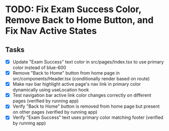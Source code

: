# TODO: Fix Exam Success Color, Remove Back to Home Button, and Fix Nav Active States

## Tasks
- [x] Update "Exam Success" text color in src/pages/Index.tsx to use primary color instead of blue-600
- [x] Remove "Back to Home" button from home page in src/components/Header.tsx (conditionally render based on route)
- [x] Make nav bar highlight active page's nav link in primary color dynamically using useLocation hook
- [x] Test navigation bar active link color changes correctly on different pages (verified by running app)
- [x] Verify "Back to Home" button is removed from home page but present on other pages (verified by running app)
- [x] Verify "Exam Success" text uses primary color matching footer (verified by running app)
